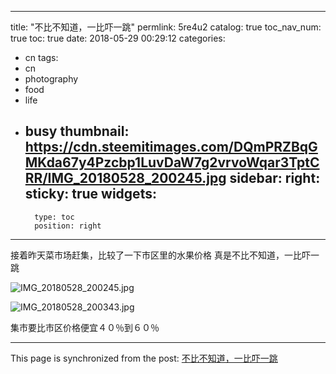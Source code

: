 
---
title: "不比不知道，一比吓一跳"
permlink: 5re4u2
catalog: true
toc_nav_num: true
toc: true
date: 2018-05-29 00:29:12
categories:
- cn
tags:
- cn
- photography
- food
- life
- busy
thumbnail: https://cdn.steemitimages.com/DQmPRZBqGMKda67y4Pzcbp1LuvDaW7g2vrvoWqar3TptCRR/IMG_20180528_200245.jpg
sidebar:
    right:
        sticky: true
widgets:
    -
        type: toc
        position: right
---


接着昨天菜市场赶集，比较了一下市区里的水果价格
真是不比不知道，一比吓一跳

![IMG_20180528_200245.jpg](https://cdn.steemitimages.com/DQmPRZBqGMKda67y4Pzcbp1LuvDaW7g2vrvoWqar3TptCRR/IMG_20180528_200245.jpg)

![IMG_20180528_200343.jpg](https://cdn.steemitimages.com/DQmc7BCNK31JSkvjGuAeyn57D39Ujj8YnG32G1LAnpYDRvh/IMG_20180528_200343.jpg)

集市要比市区价格便宜４０％到６０％

- - -

This page is synchronized from the post: [不比不知道，一比吓一跳](https://steemit.com/@andrewma/5re4u2)
